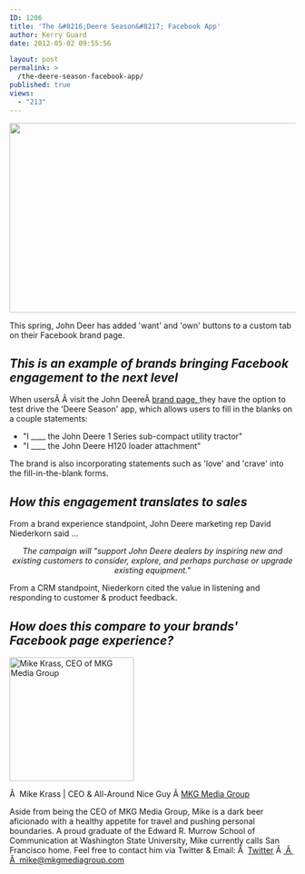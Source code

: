 ```yaml
---
ID: 1206
title: 'The &#8216;Deere Season&#8217; Facebook App'
author: Kerry Guard
date: 2012-05-02 09:55:56

layout: post
permalink: >
  /the-deere-season-facebook-app/
published: true
views:
  - "213"
---
```

<img class="size-full wp-image-1207 aligncenter" title="john-deere-on-facebook-540x334" src="http://mkgmediagroup.com/wp-content/uploads/2012/05/john-deere-on-facebook-540x334.jpeg" alt="" width="540" height="334" />

This spring, John Deer has added 'want' and 'own' buttons to a custom tab on their Facebook brand page.
<h2><em>This is an example of brands bringing Facebook engagement to the next level</em></h2>
When usersÂ Â visit the John DeereÂ <a href="https://www.facebook.com/JohnDeere" target="_blank">brand page, </a>they have the option to test drive the 'Deere Season' app, which allows users to fill in the blanks on a couple statements:
<ul>
	<li>"I ____ the John Deere 1 Series sub-compact utility tractor"</li>
	<li>"I ____ the John Deere H120 loader attachment"</li>
</ul>
The brand is also incorporating statements such as 'love' and 'crave' into the fill-in-the-blank forms.
<h2><em>How this engagement translates to sales</em></h2>
From a brand experience standpoint, John Deere marketing rep David Niederkorn said ...
<p style="text-align: center;"><em>The campaign will "support John Deere dealers by inspiring new and existing customers to consider, explore, and perhaps purchase or upgrade existing equipment."</em></p>
From a CRM standpoint, Niederkorn cited the value in listening and responding to customer &amp; product feedback.
<h2><em>How does this compare to your brands' Facebook page experience?</em></h2>

<img src="http://mkgmediagroup.com/wp-content/uploads/2011/08/mk_median_bw_head.jpeg" alt="Mike Krass, CEO of MKG Media Group" width="219" height="218" class="alignleft size-full wp-image-1794" />

Â  <span itemprop="jobTitle">Mike Krass | CEO & All-Around Nice Guy</span>
Â <a href="http://www.mkgmediagroup.com" itemprop="url">MKG Media Group</a>
</span>

Aside from being the CEO of MKG Media Group, Mike is a dark beer aficionado with a healthy appetite for travel and pushing personal boundaries. A proud graduate of the Edward R. Murrow School of Communication at Washington State University, Mike currently calls San Francisco home. Feel free to contact him via Twitter & Email:
Â  <a href="http://www.twitter.com/mikekrass" itemprop="url">Twitter</a>
Â <a href="mailto:mike@mkgmediagroup.com" itemprop="email">
Â  Â  mike@mkgmediagroup.com</a>
</div>